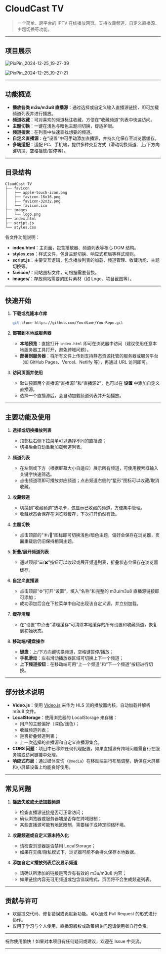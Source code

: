 # CloudCast TV

> 一个简单、跨平台的 IPTV 在线播放网页。支持收藏频道、自定义直播源、主题切换等功能。

---

## 项目展示

![PixPin_2024-12-25_19-27-39](https://github.com/user-attachments/assets/b878d05c-7d68-4878-96c8-34864552261f)


![PixPin_2024-12-25_19-27-21](https://github.com/user-attachments/assets/d19b7a77-f49a-4f25-b2ed-cc6d7b988500)


---

## 功能概览

- **播放各类 m3u/m3u8 直播源**：通过选择或自定义输入直播源链接，即可加载频道列表并进行播放。
- **频道收藏**：可对喜欢的频道标注收藏，方便在“收藏频道”列表中快速访问。
- **主题切换**：一键在浅色与暗色主题间切换，舒适护眼。
- **频道搜索**：在列表中快速查找想要的频道。
- **自定义直播源**：在“设置”中可手动添加直播源，并持久化保存至浏览器缓存。
- **多端适配**：适配 PC、手机端，提供多种交互方式（滑动切换频道、上/下方向键切换、空格播放/暂停等）。

---

## 目录结构

```
CloudCast TV
├── favicon
│   ├── apple-touch-icon.png
│   ├── favicon-16x16.png
│   ├── favicon-32x32.png
│   └── favicon.ico
├── images
│   └── logo.png
├── index.html
├── script.js
└── styles.css
```

各文件功能说明：

- **index.html**：主页面，包含播放器、频道列表等核心 DOM 结构。
- **styles.css**：样式文件，包含主题切换、响应式布局等样式规则。
- **script.js**：主要交互逻辑，包含播放列表的加载、频道管理、收藏功能、主题切换等。
- **favicon/**：网站图标文件，可根据需要替换。
- **images/**：存放网站需要的图片素材（如 Logo、项目截图等）。

---

## 快速开始

1. **下载或克隆本仓库**  
   ```bash
   git clone https://github.com/YourName/YourRepo.git
   ```
2. **部署到本地或服务器**  
   - **本地预览**：直接打开 `index.html` 即可在浏览器中访问（建议使用任意本地服务器工具打开，避免跨域问题）。  
   - **部署到服务器**：将所有文件上传到支持静态资源托管的服务器或服务平台（如 GitHub Pages、Vercel、Netlify 等），再通过 URL 访问即可。

3. **访问页面并使用**  
   - 默认预置两个直播源“直播源1”和“直播源2”，也可以在 **设置** 中添加自定义直播源。  
   - 选择一个直播源后，会自动加载频道列表并开始播放。

---

## 主要功能及使用

1. **选择或切换播放列表**  
   - 顶部栏右侧下拉菜单可以选择不同的直播源；  
   - 切换后会自动重新加载频道列表。

2. **频道列表**  
   - 在左侧或下方（根据屏幕大小自适应）展示所有频道，可使用搜索框输入关键字快速筛选。  
   - 点击频道项即可播放对应频道；点击频道右侧的“星形”图标可以收藏/取消收藏。

3. **收藏频道**  
   - 切换到“收藏频道”选项卡，仅显示已收藏的频道，方便集中管理。  
   - 收藏状态会保存在浏览器缓存，下次打开仍然有效。

4. **主题切换**  
   - 点击顶部的“☀️/🌙”图标即可切换浅色/暗色主题，偏好会保存在浏览器，页面重载后仍旧保持相同主题。

5. **折叠/展开频道列表**  
   - 通过顶部“☰/✖️”按钮可以收起或展开频道列表，折叠状态会保存在浏览器缓存。

6. **自定义直播源**  
   - 点击顶部“⚙️”打开“设置”，填入“名称”和完整的 m3u/m3u8 直播源链接即可添加；  
   - 成功添加后会在下拉菜单中自动出现该自定义源，并立刻加载。

7. **缓存清理**  
   - 在“设置”中点击“清理缓存”可清除本地缓存的所有设置和收藏频道，恢复到初始状态。

8. **移动端/键盘操作**  
   - **键盘**：上/下方向键切换频道，空格键暂停/播放；  
   - **手机滑动**：左右滑动播放器区域可切换上下一个频道；  
   - **上下频道按钮**：在移动端可用“上一个频道”和“下一个频道”按钮进行切换。

---

## 部分技术说明

- **Video.js**：使用 [Video.js](https://videojs.com/) 来作为 HLS 流的播放器内核，自动加载并解析 m3u8 文件。
- **LocalStorage**：使用浏览器的 LocalStorage 来存储：
  - 用户的主题偏好（深色/浅色）；  
  - 收藏频道列表；  
  - 是否折叠频道列表；  
  - 上一次选择的直播源和自定义直播源集合。
- **CORS 问题**：项目中已移除任何代理配置，如果直播源有跨域问题需自行在服务端或访问链接中处理。  
- **响应式布局**：通过媒体查询（`@media`）在移动端进行布局调整，确保在大屏幕和小屏幕设备上均能良好使用。

---

## 常见问题

1. **播放失败或无法加载频道**  
   - 检查直播源链接是否可正常访问；  
   - 确认浏览器或服务器端是否存在跨域限制；  
   - 某些直播源可能有地区限制，需要梯子或特定网络环境。

2. **收藏频道或自定义源未持久化**  
   - 请检查浏览器是否禁用 LocalStorage；  
   - 如果在无痕/隐私模式下，浏览器可能不会持久保存本地数据。

3. **添加自定义播放列表后没显示频道**  
   - 请确认所添加的链接是否含有有效的 m3u/m3u8 内容；  
   - 如果链接内容无可用频道或包含错误格式，页面将不会生成频道列表。

---

## 贡献与许可

- 欢迎提交代码、修复错误或贡献新功能。可以通过 Pull Request 的形式进行协作。  
- 仅用于学习与个人使用，直播源版权或政策相关问题请使用者自行负责。

---

祝你使用愉快！如果对本项目有任何疑问或建议，欢迎在 Issue 中交流。

---
